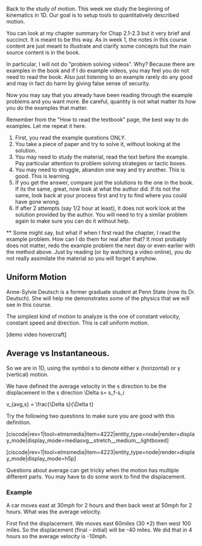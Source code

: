 Back to the study of motion. This week we study the beginning of kinematics in 1D. Our goal is to setup tools to quantitatively described motion. 

You can look at my chapter summary for Chap 2.1-2.3 but it very brief and succinct. It is meant to be this way. As in week 1, the notes in this course content are just meant to illustrate and clarify some concepts but the main source content is in the book. 

In particular, I will not do "problem solving videos". Why? Because there are examples in the book and if I do example videos, you may feel you do not need to read the book. Also just listening to an example rarely do any good and may in fact do harm by giving false sense of security. 

Now you may say that you already have been reading through the example problems and you want more. Be careful, quantity is not what matter its how you do the examples that matter. 

Remember from the "How to read the textbook" page, the best way to do examples. Let me repeat it here.

1. First, you read the example questions ONLY.
2. You take a piece of paper and try to solve it, without looking at the solution. 
3.  You may need to study the material, read the text before the example. Pay particular attention to problem solving strategies or tactic boxes. 
4. You may need to struggle, abandon one way and try another. This is good. This is learning. 
4. If you get the answer, compare just the solutions to the one in the book. If its the same, great, now look at what the author did. If its not the same, look back at your process first and try to find where you could have gone wrong. 
5. If after 2 attempts (say 1/2 hour at least), it does not work look at the solution provided by the author. You will need to try a similar problem again to make sure you can do it without help.  

** Some might say, but what if when I first read the chapter, I read the example problem. How can I do them for real after that? It most probably does not matter, redo the example problem the next day or even earlier with the method above. Just by reading (or by watching a video online), you do not really assimilate the material so you will forget it anyhow. 

## Uniform Motion


Anne-Sylvie Deutsch is a former graduate student at Penn State (now its Dr. Deutsch). She will help me demonstrates some of the physics that we will see in this course. 

The simplest kind of motion to analyze is the one of constant velocity, constant speed and direction. This is call uniform motion. 

[demo video hovercraft]

## Average vs Instantaneous.

So we are in 1D, using the symbol <lrn-math>s</lrn-math> to denote either <lrn-math>x</lrn-math> (horizontal) or <lrn-math>y</lrn-math> (vertical) motion. 

We have defined the average velocity in the s direction to be the displacement in the <lrn-math>s</lrn-math> direction <lrn-math>\Delta s= s_f-s_i</lrn-math>
 
<lrn-math>v_{avg,s} = \frac{\Delta s}{\Delta t}</lrn-math>

Try the following two questions to make sure you are good with this definition. 

[ciscode|rev=1|tool=elmsmedia|item=4222|entity_type=node|render=display_mode|display_mode=mediasvg__stretch__medium__lightboxed]

[ciscode|rev=1|tool=elmsmedia|item=4223|entity_type=node|render=display_mode|display_mode=h5p]

<lrndesign-sidenote label="Instructor Note" icon="bookmark" bg-color="#c2e5f2">
Questions about average can get tricky when the motion has multiple different parts. You may have to do some work to find the displacement. 
</lrndesign-sidenote>



### Example

A car moves east at 30mph for 2 hours and then back west at 50mph for 2 hours. What was the average velocity. 

First find the displacement. We moves east 60miles (30 *2) then west 100 miles. So the displacement (final - initial) will be -40 miles. We did that in 4 hours so the average velocity is -10mph.